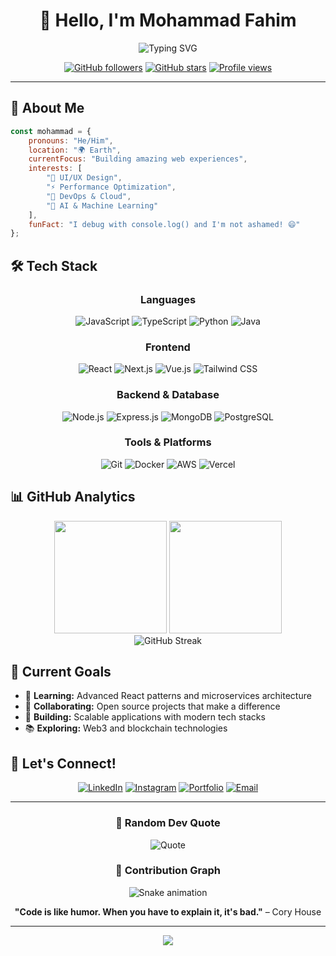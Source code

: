 <div align="center">

# 👋 Hello, I'm Mohammad Fahim

<img src="https://readme-typing-svg.herokuapp.com?font=Fira+Code&size=22&duration=3000&pause=1000&color=6366F1&center=true&vCenter=true&width=435&lines=Full+Stack+Developer;Open+Source+Enthusiast;Problem+Solver;Always+Learning" alt="Typing SVG" />

<br/>

[![GitHub followers](https://img.shields.io/github/followers/mohdfxhym?style=for-the-badge&color=6366f1&labelColor=1e293b)](https://github.com/mohdfxhym)
[![GitHub stars](https://img.shields.io/github/stars/mohdfxhym?style=for-the-badge&color=10b981&labelColor=1e293b)](https://github.com/mohdfxhym)
[![Profile views](https://komarev.com/ghpvc/?username=mohdfxhym&style=for-the-badge&color=f59e0b&label=Profile+Views)](https://github.com/mohdfxhym)

</div>

---

## 🚀 About Me

```javascript
const mohammad = {
    pronouns: "He/Him",
    location: "🌍 Earth",
    currentFocus: "Building amazing web experiences",
    interests: [
        "🎨 UI/UX Design",
        "⚡ Performance Optimization", 
        "🔧 DevOps & Cloud",
        "🤖 AI & Machine Learning"
    ],
    funFact: "I debug with console.log() and I'm not ashamed! 😄"
};
```

## 🛠️ Tech Stack

<div align="center">

### Languages
![JavaScript](https://img.shields.io/badge/JavaScript-F7DF1E?style=for-the-badge&logo=javascript&logoColor=black)
![TypeScript](https://img.shields.io/badge/TypeScript-007ACC?style=for-the-badge&logo=typescript&logoColor=white)
![Python](https://img.shields.io/badge/Python-3776AB?style=for-the-badge&logo=python&logoColor=white)
![Java](https://img.shields.io/badge/Java-ED8B00?style=for-the-badge&logo=openjdk&logoColor=white)

### Frontend
![React](https://img.shields.io/badge/React-20232A?style=for-the-badge&logo=react&logoColor=61DAFB)
![Next.js](https://img.shields.io/badge/Next.js-000000?style=for-the-badge&logo=next.js&logoColor=white)
![Vue.js](https://img.shields.io/badge/Vue.js-35495E?style=for-the-badge&logo=vue.js&logoColor=4FC08D)
![Tailwind CSS](https://img.shields.io/badge/Tailwind_CSS-38B2AC?style=for-the-badge&logo=tailwind-css&logoColor=white)

### Backend & Database
![Node.js](https://img.shields.io/badge/Node.js-43853D?style=for-the-badge&logo=node.js&logoColor=white)
![Express.js](https://img.shields.io/badge/Express.js-404D59?style=for-the-badge&logo=express&logoColor=white)
![MongoDB](https://img.shields.io/badge/MongoDB-4EA94B?style=for-the-badge&logo=mongodb&logoColor=white)
![PostgreSQL](https://img.shields.io/badge/PostgreSQL-316192?style=for-the-badge&logo=postgresql&logoColor=white)

### Tools & Platforms
![Git](https://img.shields.io/badge/Git-F05032?style=for-the-badge&logo=git&logoColor=white)
![Docker](https://img.shields.io/badge/Docker-2496ED?style=for-the-badge&logo=docker&logoColor=white)
![AWS](https://img.shields.io/badge/AWS-232F3E?style=for-the-badge&logo=amazon-aws&logoColor=white)
![Vercel](https://img.shields.io/badge/Vercel-000000?style=for-the-badge&logo=vercel&logoColor=white)

</div>

## 📊 GitHub Analytics

<div align="center">
  <img height="180em" src="https://github-readme-stats.vercel.app/api?username=mohdfxhym&show_icons=true&theme=tokyonight&include_all_commits=true&count_private=true"/>
  <img height="180em" src="https://github-readme-stats.vercel.app/api/top-langs/?username=mohdfxhym&layout=compact&langs_count=8&theme=tokyonight"/>
</div>

<div align="center">
  <img src="https://github-readme-streak-stats.herokuapp.com/?user=mohdfxhym&theme=tokyonight" alt="GitHub Streak" />
</div>

## 🎯 Current Goals

- 🌱 **Learning:** Advanced React patterns and microservices architecture
- 💞️ **Collaborating:** Open source projects that make a difference
- 🚀 **Building:** Scalable applications with modern tech stacks
- 📚 **Exploring:** Web3 and blockchain technologies

## 🤝 Let's Connect!

<div align="center">

[![LinkedIn](https://img.shields.io/badge/LinkedIn-0077B5?style=for-the-badge&logo=linkedin&logoColor=white)](https://linkedin.com/in/mohdfxhym)
[![Instagram](https://img.shields.io/badge/Instagram-E4405F?style=for-the-badge&logo=instagram&logoColor=white)](https://instagram.com/mohd_fxhym)
[![Portfolio](https://img.shields.io/badge/Portfolio-FF5722?style=for-the-badge&logo=google-chrome&logoColor=white)](https://mohdfxhym.dev)
[![Email](https://img.shields.io/badge/Email-D14836?style=for-the-badge&logo=gmail&logoColor=white)](mailto:mohdfaheemct@gmail.com)

</div>

---

<div align="center">

### 💭 Random Dev Quote
![Quote](https://quotes-github-readme.vercel.app/api?type=horizontal&theme=tokyonight)

### 🐍 Contribution Graph
![Snake animation](https://github.com/mohdfxhym/mohdfxhym/blob/output/github-contribution-grid-snake.svg)

**"Code is like humor. When you have to explain it, it's bad."** – Cory House

</div>

---

<div align="center">
  <img src="https://capsule-render.vercel.app/api?type=waving&color=gradient&height=100&section=footer"/>
</div>